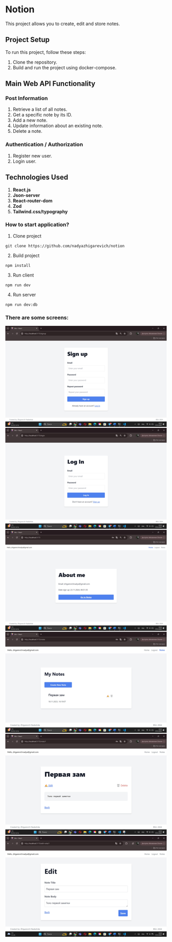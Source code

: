 # Notion

This project allows you to create, edit and store notes.

## Project Setup

To run this project, follow these steps:

1. Clone the repository.
2. Build and run the project using docker-compose.

## Main Web API Functionality

### Post Information

1. Retrieve a list of all notes.
2. Get a specific note by its ID.
3. Add a new note.
4. Update information about an existing note.
5. Delete a note.


### Authentication / Authorization

1. Register new user.
2. Login user.

## Technologies Used

1. **React.js**
2. **Json-server**
3. **React-router-dom**
4. **Zod**
5. **Tailwind.css/typography** 

### How to start application?

1) Clone project

```
git clone https://github.com/nadyazhigarevich/notion
```

2) Build project
```
npm install
```

3) Run client
```
npm run dev
```
4) Run server
```
npm run dev:db
```
### There are some screens:
![alt text](./github/1_image.jpg)
![alt text](./github/2_image.jpg)
![alt text](./github/3_image.jpg)
![alt text](./github/4_image.jpg)
![alt text](./github/5_image.jpg)
![alt text](./github/6_image.jpg)